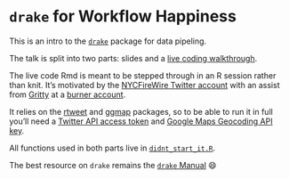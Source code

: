 `drake` for Workflow Happiness
==============================

This is an intro to the [`drake`](https://github.com/ropensci/drake)
package for data pipeling.

The talk is split into two parts: slides and a [live coding
walkthrough](https://github.com/aedobbyn/nyc-fires/blob/master/live_code.Rmd).

The live code Rmd is meant to be stepped through in an R session rather
than knit. It’s motivated by the [NYCFireWire Twitter
account](https://twitter.com/NYCFireWire) with an assist from
[Gritty](https://youtu.be/FNt0anp7WK8?t=8) at a [burner
account](https://twitter.com/didntstartit).

It relies on the [rtweet](https://github.com/mkearney/rtweet) and
[ggmap](https://github.com/dkahle/ggmap) packages, so to be able to run
it in full you’ll need a [Twitter API access
token](https://rtweet.info/articles/auth.html) and [Google Maps
Geocoding API
key](https://developers.google.com/maps/documentation/geocoding/intro#Geocoding).

All functions used in both parts live in
[`didnt_start_it.R`](https://github.com/aedobbyn/nyc-fires/blob/master/didnt_start_it.R).

The best resource on `drake` remains the [`drake`
Manual](https://ropenscilabs.github.io/drake-manual/) 😄
